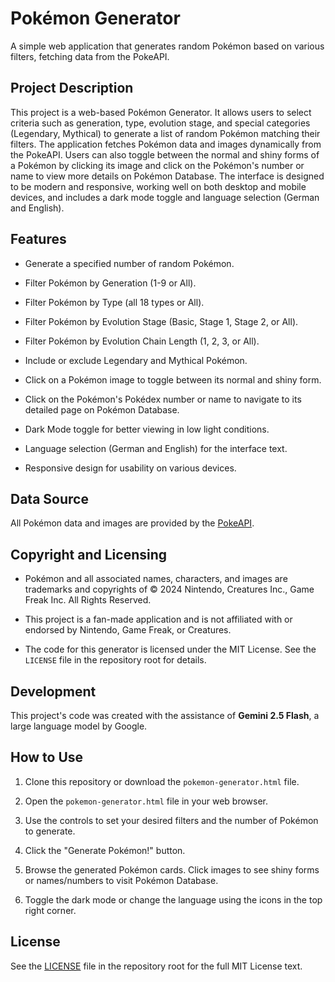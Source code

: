 # Pokémon Generator

A simple web application that generates random Pokémon based on various filters, fetching data from the PokeAPI.

## Project Description

This project is a web-based Pokémon Generator. It allows users to select criteria such as generation, type, evolution stage, and special categories (Legendary, Mythical) to generate a list of random Pokémon matching their filters. The application fetches Pokémon data and images dynamically from the PokeAPI. Users can also toggle between the normal and shiny forms of a Pokémon by clicking its image and click on the Pokémon's number or name to view more details on Pokémon Database. The interface is designed to be modern and responsive, working well on both desktop and mobile devices, and includes a dark mode toggle and language selection (German and English).

## Features

* Generate a specified number of random Pokémon.

* Filter Pokémon by Generation (1-9 or All).

* Filter Pokémon by Type (all 18 types or All).

* Filter Pokémon by Evolution Stage (Basic, Stage 1, Stage 2, or All).

* Filter Pokémon by Evolution Chain Length (1, 2, 3, or All).

* Include or exclude Legendary and Mythical Pokémon.

* Click on a Pokémon image to toggle between its normal and shiny form.

* Click on the Pokémon's Pokédex number or name to navigate to its detailed page on Pokémon Database.

* Dark Mode toggle for better viewing in low light conditions.

* Language selection (German and English) for the interface text.

* Responsive design for usability on various devices.

## Data Source

All Pokémon data and images are provided by the [PokeAPI](https://pokeapi.co/).

## Copyright and Licensing

* Pokémon and all associated names, characters, and images are trademarks and copyrights of © 2024 Nintendo, Creatures Inc., Game Freak Inc. All Rights Reserved.

* This project is a fan-made application and is not affiliated with or endorsed by Nintendo, Game Freak, or Creatures.

* The code for this generator is licensed under the MIT License. See the `LICENSE` file in the repository root for details.

## Development

This project's code was created with the assistance of **Gemini 2.5 Flash**, a large language model by Google.

## How to Use

1. Clone this repository or download the `pokemon-generator.html` file.

2. Open the `pokemon-generator.html` file in your web browser.

3. Use the controls to set your desired filters and the number of Pokémon to generate.

4. Click the "Generate Pokémon!" button.

5. Browse the generated Pokémon cards. Click images to see shiny forms or names/numbers to visit Pokémon Database.

6. Toggle the dark mode or change the language using the icons in the top right corner.

## License

See the [LICENSE](LICENSE) file in the repository root for the full MIT License text.
